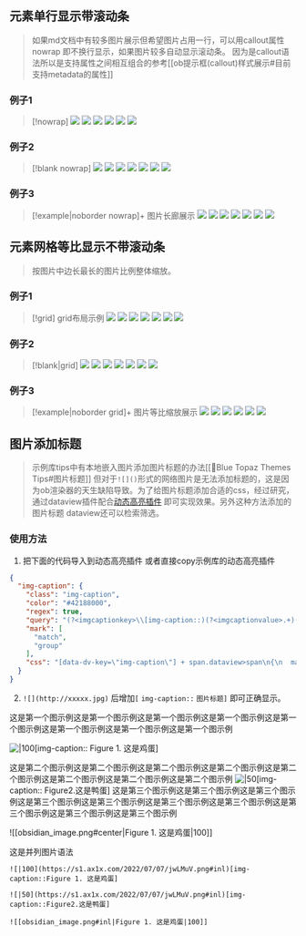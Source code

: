 ---
---
## 元素单行显示带滚动条

> 如果md文档中有较多图片展示但希望图片占用一行，可以用callout属性 nowrap 即不换行显示，如果图片较多自动显示滚动条。
> 因为是callout语法所以是支持属性之间相互组合的参考[[ob提示框(callout)样式展示#目前支持metadata的属性]]
### 例子1
> [!nowrap]
![](https://s1.ax1x.com/2022/07/07/jwqy60.jpg)
![](https://s1.ax1x.com/2022/07/07/jwqslq.jpg)
![](https://s1.ax1x.com/2022/07/07/jwO4Q1.jpg)
![](https://s1.ax1x.com/2022/07/07/jwqgmT.jpg)
![](https://s1.ax1x.com/2022/07/07/jwq6XV.jpg)
![](https://s1.ax1x.com/2022/05/18/OI7Io9.png)
### 例子2
> [!blank nowrap]
![](https://s1.ax1x.com/2022/07/07/jwqy60.jpg)
![](https://s1.ax1x.com/2022/07/07/jwLMuV.png)
![](https://s1.ax1x.com/2022/07/07/jwqslq.jpg)
![](https://s1.ax1x.com/2022/07/07/jwO4Q1.jpg)
![](https://s1.ax1x.com/2022/07/07/jwqgmT.jpg)
![](https://s1.ax1x.com/2022/07/07/jwq6XV.jpg)
![](https://s1.ax1x.com/2022/05/18/OI7Io9.png)
### 例子3
> [!example|noborder nowrap]+ 图片长廊展示
![](https://s1.ax1x.com/2022/07/07/jwqy60.jpg)
![](https://s1.ax1x.com/2022/07/07/jwLMuV.png)
![](https://s1.ax1x.com/2022/07/07/jwqslq.jpg)
![](https://s1.ax1x.com/2022/07/07/jwO4Q1.jpg)
![](https://s1.ax1x.com/2022/07/07/jwqgmT.jpg)
![](https://s1.ax1x.com/2022/07/07/jwq6XV.jpg)
![](https://s1.ax1x.com/2022/05/18/OI7Io9.png)

## 元素网格等比显示不带滚动条

> 按图片中边长最长的图片比例整体缩放。
### 例子1
> [!grid] grid布局示例 
![](https://s1.ax1x.com/2022/07/07/jwqy60.jpg)
![](https://s1.ax1x.com/2022/07/07/jwqslq.jpg)
![](https://s1.ax1x.com/2022/07/07/jwO4Q1.jpg)
![](https://s1.ax1x.com/2022/07/07/jwLMuV.png)
![](https://s1.ax1x.com/2022/07/07/jwqgmT.jpg)
![](https://s1.ax1x.com/2022/07/07/jwq6XV.jpg)
![](https://s1.ax1x.com/2022/05/18/OI7Io9.png)


### 例子2

> [!blank|grid]
![](https://s1.ax1x.com/2022/07/07/jwqy60.jpg)
![](https://s1.ax1x.com/2022/07/07/jwqslq.jpg)
![](https://s1.ax1x.com/2022/07/07/jwO4Q1.jpg)
![](https://s1.ax1x.com/2022/07/07/jwLMuV.png)
![](https://s1.ax1x.com/2022/07/07/jwqgmT.jpg)
![](https://s1.ax1x.com/2022/07/07/jwq6XV.jpg)
![](https://s1.ax1x.com/2022/05/18/OI7Io9.png)

### 例子3

> [!example|noborder grid]+ 图片等比缩放展示
![](https://s1.ax1x.com/2022/07/07/jwLMuV.png)
![](https://s1.ax1x.com/2022/07/07/jwqy60.jpg)
![](https://s1.ax1x.com/2022/07/07/jwqslq.jpg)
![](https://s1.ax1x.com/2022/07/07/jwqgmT.jpg)
![](https://s1.ax1x.com/2022/07/07/jwq6XV.jpg)
![](https://s1.ax1x.com/2022/05/18/OI7Io9.png)


## 图片添加标题
>示例库tips中有本地嵌入图片添加图片标题的办法[[🥑Blue Topaz Themes Tips#图片标题]]
但对于`![]()`形式的网络图片是无法添加标题的，这是因为ob渲染器的天生缺陷导致。为了给图片标题添加合适的css，经过研究，通过dataview插件配合[动态高亮插件](obsidian://show-plugin?id=obsidian-dynamic-highlights)
即可实现效果。另外这种方法添加的图片标题 dataview还可以检索筛选。

### 使用方法

1. 把下面的代码导入到动态高亮插件 或者直接copy示例库的动态高亮插件
```json
{
  "img-caption": {
    "class": "img-caption",
    "color": "#42188000",
    "regex": true,
    "query": "(?<imgcaptionkey>\\[img-caption::)(?<imgcaptionvalue>.+)(?<imgcaptionbracket>\\])",
    "mark": [
      "match",
      "group"
    ],
    "css": "[data-dv-key=\"img-caption\"] + span.dataview>span\n{\n  margin: 0.5rem 0;\n  display: block;\n  caption-side: bottom;\n  text-align: center;\n  font-size: 0.85rem;\n}\n.dataview.inline-field-key[data-dv-key=\"img-caption\"] + .dataview.inline-field-value\n{\n  background-color:unset;\n  border-radius: 0px;\n  padding: 0;\n  font-family: var(--font-text);\n}\n\n\n.dataview.inline-field-key[data-dv-key=\"img-caption\"] \n{\n  display:none;\n  background-color:unset;\n  font-size: 0px;\n  padding:0;\n  border-radius: 0px;\n}\n\n.is-live-preview .cm-line:not(.cm-active) .imgcaptionkey\n{\n  display: none;}\n.is-live-preview  .cm-line:not(.cm-active) .imgcaptionbracket\n{\n  display: none;\n}\n.is-live-preview  .cm-line:not(.cm-active) .imgcaptionvalue\n{\n  display: block;\n  margin-bottom: 1em;\n  caption-side: bottom;\n  text-align: center;\n  font-size: 0.85rem;\n  color: var(--text-normal);\n  font-family: var(--font-text);\n}\n"
  }
}

```
2. `![](http://xxxxx.jpg)` 后增加`[` `img-caption::` `图片标题]` 即可正确显示。

这是第一个图示例这是第一个图示例这是第一个图示例这是第一个图示例这是第一个图示例这是第一个图示例这是第一个图示例这是第一个图示例

![|100](https://s1.ax1x.com/2022/07/07/jwLMuV.png)[img-caption:: Figure 1. 这是鸡蛋]

这是第二个图示例这是第二个图示例这是第二个图示例这是第二个图示例这是第二个图示例这是第二个图示例这是第二个图示例这是第二个图示例
![|50](https://s1.ax1x.com/2022/07/07/jwLMuV.png)[img-caption:: Figure2.这是鸭蛋]
这是第三个图示例这是第三个图示例这是第三个图示例这是第三个图示例这是第三个图示例这是第三个图示例这是第三个图示例这是第三个图示例这是第三个图示例这是第三个图示例

![[obsidian_image.png#center|Figure 1. 这是鸡蛋|100]] 


这是并列图片语法

```ad-flex
![|100](https://s1.ax1x.com/2022/07/07/jwLMuV.png#inl)[img-caption::Figure 1. 这是鸡蛋]

![|50](https://s1.ax1x.com/2022/07/07/jwLMuV.png#inl)[img-caption::Figure2.这是鸭蛋]

![[obsidian_image.png#inl|Figure 1. 这是鸡蛋|100]] 
```
